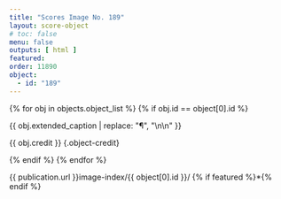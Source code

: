 ```yaml
---
title: "Scores Image No. 189"
layout: score-object
# toc: false
menu: false
outputs: [ html ]
featured: 
order: 11890
object:
  - id: "189"
---
```


{% for obj in objects.object_list %}
{% if obj.id == object[0].id %}

{{ obj.extended_caption | replace: "¶", "\n\n" }}

{{ obj.credit }} {.object-credit}

{% endif %}
{% endfor %}

<div class="object-credit object-url is-print-only">

{{ publication.url }}image-index/{{ object[0].id }}/ {% if featured %}*{% endif %}

</div>
